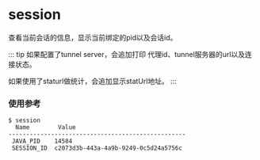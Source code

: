 session
===

查看当前会话的信息，显示当前绑定的pid以及会话id。

::: tip
如果配置了tunnel server，会追加打印 代理id、tunnel服务器的url以及连接状态。

如果使用了staturl做统计，会追加显示statUrl地址。
:::

### 使用参考

```
$ session
  Name        Value
--------------------------------------------------
 JAVA_PID    14584
 SESSION_ID  c2073d3b-443a-4a9b-9249-0c5d24a5756c
 
```

